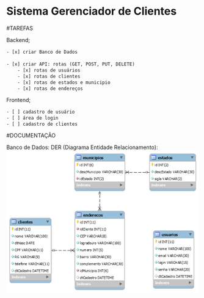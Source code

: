 # Sistema Gerenciador de Clientes

#TAREFAS 

Backend;

    - [x] criar Banco de Dados

    - [x] criar API: rotas (GET, POST, PUT, DELETE)
        - [x] rotas de usuários
        - [x] rotas de clientes 
        - [x] rotas de estados e municipio
        - [x] rotas de endereços 

Frontend;

    - [ ] cadastro de usuário
    - [ ] área de login
    - [ ] cadastro de clientes



#DOCUMENTAÇÃO

Banco de Dados:
    DER (Diagrama Entidade Relacionamento):
    <img src="backend/database/DER.png">
